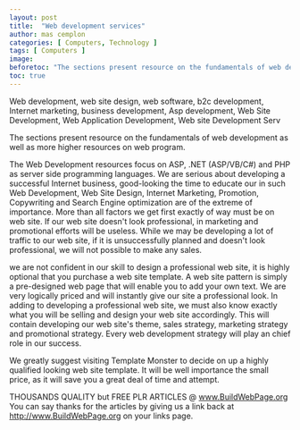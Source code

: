 ```yaml
---
layout: post
title:  "Web development services"
author: mas cemplon
categories: [ Computers, Technology ]
tags: [ Computers ]
image: 
beforetoc: "The sections present resource on the fundamentals of web development as well as more higher resources on web program.."
toc: true
---
```



Web development, web site design, web software, b2c development, Internet marketing, business development, Asp development, Web Site Development, Web Application Development, Web site Development Serv



The sections present resource on the fundamentals of web development as well as more higher resources on web program.

The Web Development resources focus on ASP, .NET (ASP/VB/C#) and PHP as server side programming languages. 
We are serious about developing a successful Internet business, good-looking the time to educate our in such Web Development, Web Site Design, Internet Marketing, Promotion, Copywriting and Search Engine optimization are of the extreme of importance.
More than all factors we get first exactly of way must be on web site. If our web site doesn't look professional, in marketing and promotional efforts will be useless. While we may be developing a lot of traffic to our web site, if it is unsuccessfully planned and doesn't look professional, we will not possible to make any sales. 

we are not confident in our skill to design a professional web site, it is highly optional that you purchase a web site template. A web site pattern is simply a pre-designed web page that will enable you to add your own text. We are very logically priced and will instantly give our site a professional look.
In adding to developing a professional web site, we must also know exactly what you will be selling and design your web site accordingly. This will contain developing our web site's theme, sales strategy, marketing strategy and promotional strategy. Every web development strategy will play an chief role in our success.

We greatly suggest visiting Template Monster to decide on up a highly qualified looking web site template. It will be well importance the small price, as it will save you a great deal of time and attempt.


THOUSANDS QUALITY but FREE PLR ARTICLES @ www.BuildWebPage.org
You can say thanks for the articles by giving us a link back at http://www.BuildWebPage.org on your links page.
